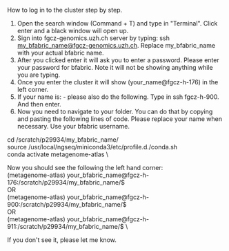 How to log in to the cluster step by step.

1. Open the search window (Command + T) and type in "Terminal". Click enter and a black window will open up.
2. Sign into fgcz-genomics.uzh.ch server by typing: ssh my_bfabric_name@fgcz-genomics.uzh.ch. Replace my_bfabric_name with your actual bfabric name.
3. After you clicked enter it will ask you to enter a password. Please enter your password for bfabric. Note it will not be showing anything while you are typing.
4. Once you enter the cluster it will show (your_name@fgcz-h-176) in the left corner.
5. If your name is:  - please also do the following. Type in ssh fgcz-h-900. And then enter.
6. Now you need to navigate to your folder. You can do that by copying and pasting the following lines of code. Please replace your name when necessary. Use your bfabric username.

cd /scratch/p29934/my_bfabric_name/ \
source /usr/local/ngseq/miniconda3/etc/profile.d./conda.sh \
conda activate metagenome-atlas \

Now you should see the following the left hand corner: \
(metagenome-atlas) your_bfabric_name@fgcz-h-176:/scratch/p29934/my_bfabric_name/$ \
OR \
(metagenome-atlas) your_bfabric_name@fgcz-h-900:/scratch/p29934/my_bfabric_name/$ \
OR \
(metagenome-atlas) your_bfabric_name@fgcz-h-911:/scratch/p29934/my_bfabric_name/$ \

If you don't see it, please let me know.
